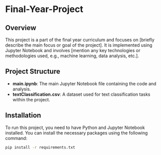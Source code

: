 # Final-Year-Project

## Overview
This project is a part of the final year curriculum and focuses on [briefly describe the main focus or goal of the project]. It is implemented using Jupyter Notebook and involves [mention any key technologies or methodologies used, e.g., machine learning, data analysis, etc.].

## Project Structure
- **main.ipynb**: The main Jupyter Notebook file containing the code and analysis.
- **textClassification.csv**: A dataset used for text classification tasks within the project.

## Installation
To run this project, you need to have Python and Jupyter Notebook installed. You can install the necessary packages using the following command:

```bash
pip install -r requirements.txt
